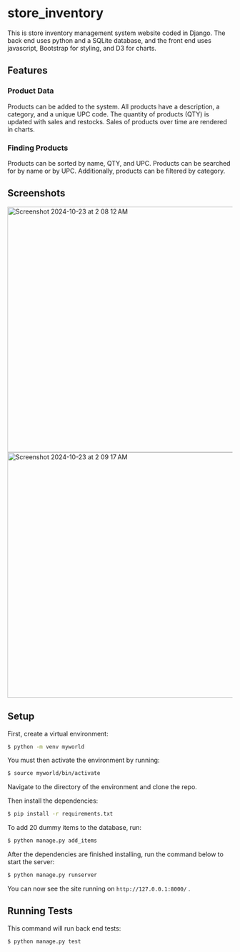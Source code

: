 # store_inventory
This is store inventory management system website coded in Django. The back end uses python and a SQLite database, and the front end uses javascript, Bootstrap for styling, and D3 for charts.

## Features
### Product Data
Products can be added to the system. All products have a description, a category, and a unique UPC code. The quantity of products (QTY) is updated with sales and restocks. Sales of products over time are rendered in charts.

### Finding Products
Products can be sorted by name, QTY, and UPC. Products can be searched for by name or by UPC. Additionally, products can be filtered by category.

## Screenshots
<img width="550" alt="Screenshot 2024-10-23 at 2 08 12 AM" src="https://github.com/user-attachments/assets/438726b5-b5d4-4b65-8035-e67835eefd2f">

<img width="550" alt="Screenshot 2024-10-23 at 2 09 17 AM" src="https://github.com/user-attachments/assets/9e1f8f93-9b24-4808-9b6c-2bf84c530f58">

## Setup

First, create a virtual environment:
```sh
$ python -m venv myworld
```

You must then activate the environment by running:
```sh
$ source myworld/bin/activate
```

Navigate to the directory of the environment and clone the repo.

Then install the dependencies:
```sh
$ pip install -r requirements.txt
```

To add 20 dummy items to the database, run:
```sh
$ python manage.py add_items
```

After the dependencies are finished installing, run the command below to start the server:
```sh
$ python manage.py runserver
```

You can now see the site running on `http://127.0.0.1:8000/` .


## Running Tests

This command will run back end tests:

```sh
$ python manage.py test
```
